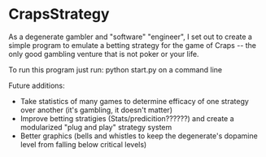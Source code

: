 # CrapsStrategy


As a degenerate gambler and "software" "engineer", I set out to create a simple program to emulate a betting strategy for the game of Craps -- the only good gambling venture that is not poker or your life. 

To run this program just run: python start.py on a command line

Future additions:
  * Take statistics of many games to determine efficacy of one strategy over another (it's gambling, it doesn't matter)
  * Improve betting stratigies (Stats/predicition??????) and create a modularized "plug and play" strategy system
  * Better graphics (bells and whistles to keep the degenerate's dopamine level from falling below critical levels)

